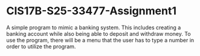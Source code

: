 # CIS17B-S25-33477-Assignment1
A simple program to mimic a banking system. This includes creating a banking account while also being able to deposit and withdraw money. To use the program, there will be a menu that the user has to type a number in order to utilize the program.
